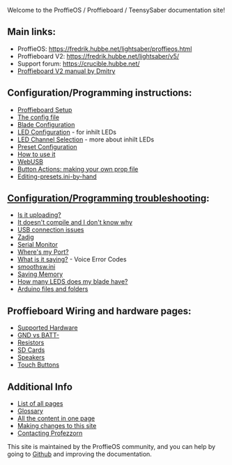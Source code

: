 Welcome to the ProffieOS / Proffieboard / TeensySaber documentation site!

## Main links:
* ProffieOS: https://fredrik.hubbe.net/lightsaber/proffieos.html
* Proffieboard V2: https://fredrik.hubbe.net/lightsaber/v5/
* Support forum: https://crucible.hubbe.net/
* [Proffieboard V2 manual by Dmitry](https://drive.google.com/file/d/1vn9vRk-CNZSUHL4xm_hHwS6UgkfKXdO2/view)

## Configuration/Programming instructions:
* [Proffieboard Setup](proffieboard-setup.html)
* [The config file](config/the-config-file.html)
* [Blade Configuration](config/blades/blade-configuration.html)
* [LED Configuration](config/blades/led-configuration.html) - for inhilt LEDs
* [LED Channel Selection](config/blades/led-channel-selection.html) - more about inhilt LEDs
* [Preset Configuration](config/preset-configuration.html)
* [How to use it](howto/how-to-use-it.html)
* [WebUSB](webusb.html)
* [Button Actions: making your own prop file](howto/making-your-own-prop-file.html)
* [Editing-presets.ini-by-hand](howto/editing-presets.ini-by-hand.html)

## [Configuration/Programming troubleshooting](troubleshooting/):
* [Is it uploading?](troubleshooting/is-it-uploading.html)
* [It doesn't compile and I don't know why](troubleshooting/it-doesn't-compile-and-i-don't-know-why.html)
* [USB connection issues](troubleshooting/usb-connection-issues.html)
* [Zadig](tools/zadig.html)
* [Serial Monitor](tools/serial-monitor.html)
* [Where's my Port?](troubleshooting/wheres-my-port.html)
* [What is it saying?](troubleshooting/what-is-it-saying.html) - Voice Error Codes
* [smoothsw.ini](sound/smoothsw.ini.html)
* [Saving Memory](howto/saving-memory.html)
* [How many LEDS does my blade have?](howto/how-many-leds-does-my-blade-have.html)
* [Arduino files and folders](troubleshooting/files-and-folder-structure.html)

## Proffieboard Wiring and hardware pages:
* [Supported Hardware](hardware/supported-hardware.html)
* [GND vs BATT-](hardware/gnd-vs-batt.html)
* [Resistors](hardware/resistors.html)
* [SD Cards](hardware/sd-cards.html)
* [Speakers](hardware/speakers.html)
* [Touch Buttons](hardware/touch-buttons.html)

## Additional Info
* [List of all pages](all_pages.html)
* [Glossary](glossary.html)
* [All the content in one page](POD.html)
* [Making changes to this site](making_changes.html)
* [Contacting Profezzorn](contacting-profezzorn.html)

This site is maintained by the ProffieOS community, and you can help by
going to [Github](https://github.com/profezzorn/ProffieOSDocs) and improving
the documentation.

